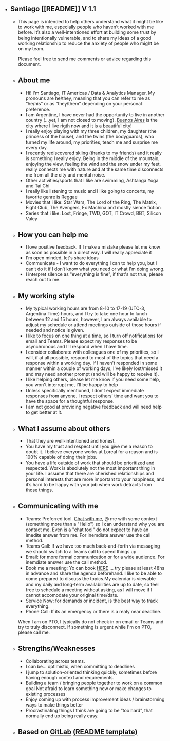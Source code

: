 - ## Santiago [[README]] V 1.1
	- This page is intended to help others understand what it might be like to work with me, especially people who haven’t worked with me before. 
	  It’s also a well-intentioned effort at building some trust by being intentionally vulnerable, and to share my ideas of a good working relationship to reduce the anxiety of people who might be on my team.

	  Please feel free to send me comments or advice regarding this document.
	  
	- ## About me

		- Hi! I'm Santiago, IT Americas / Data & Analytics Manager. My pronouns are he/they, meaning that you can refer to me as “he/his” or as “they/them” depending on your personal preference.
		- I am Argentine, I have never had the opportunity to live in another country (...yet, I am not closed to moving). [Buenos Aires](https://goo.gl/maps/QosYtGbMf3FmxVDM8) is the city where I live rigth now and it is a beautiful city!
		- I really enjoy playing with my three children, my daughter (the princess of the house), and the twins (the bodyguards), who turned my life around, my priorities, teach me and surprise me every day.
		- I recently rediscovered skiing (thanks to my friends) and it really is something I really enjoy. Being in the middle of the mountain, enjoying the view, feeling the wind and the snow under my feet, really connects me with nature and at the same time disconnects me from all the city and mental noise.
		- Other activities/sports that I like are swimming, Ashtanga Yoga and Tai Chi
		- I really like listening to music and I like going to concerts, my favorite genre is Reggae
		- Movies that i like:  Star Wars, The Lord of the Ring, The Matrix, Fight Club, The Avengers, Ex Machina and mostly sience fiction
		- Series that i like: Lost, Fringe, TWD, GOT, IT Crowd, BBT, Silicon Valey
		
	- ## How you can help me
	  	  
		- I love positive feedback. If I make a mistake please let me know as soon as possible in a direct way. I will really appreciate it
		- I'm open minded, let's share ideas
		- Communicate - I want to do everything I can to help you, but I can’t do it if I don’t know what you need or what I'm doing wrong.
		- I interpret silence as "everything is fine", if that's not true, please reach out to me.
		
	- ## My working style
	  
		- My typical working hours are from 8-10 to 17-19 (UTC-3, Argentina Time) hours, and I try to take one hour to lunch between 12 and 15 hours, however, I am always available to adjust my schedule or attend meetings outside of those hours if needed and notice is given.
		- I like to focus on one thing at a time, so I turn off notifications for email and Teams. Please expect my responses to be asynchronous and I’ll respond when I have time.
		- I consider collaborate with colleagues one of my priorities, so I will, if at all possible, respond to most of the topics that need a response within a working day. If I haven't responded in some manner within a couple of working days, I've likely lost/missed it and may need another prompt (and will be happy to receive it).
		- I like helping others, please let me know if you need some help, you won't interrupt me, I'll be happy to help
		- Unless specifically mentioned, I don’t expect immediate responses from anyone. I respect others’ time and want you to have the space for a thoughtful response.
		- I am not good at providing negative feedback and will need help to get better at it.
		
	- ## What I assume about others
	  
	  	- That they are well-intentioned and honest.
		- You have my trust and respect until you give me a reason to doubt it. I believe everyone works at Loreal for a reason and is 100% capable of doing their jobs.
		- You have a life outside of work that should be prioritized and respected. Work is absolutely not the most important thing in your life. I assume that there are cherished relationships and personal interests that are more important to your happiness, and it’s hard to be happy with your job when work detracts from those things.
		
	- ## Communicating with me
		
		- Teams: Preferred tool. [Chat with me](https://teams.microsoft.com/l/chat/0/0?users=santiago.scutari@loreal.com&topicname=Chat), @ me with some context (something more than a "Hello") so I can understand why you are contact me. Even is a "chat tool" do not expect to have an imedite answer from me. For inemdiate answer use the call method.
		- Teams Call: If we have too much back-and-forth via messaging we should switch to a Teams call to speed things up
		- Email: for more formal communication or for a wide audience. For inemdiate answer use the call method.
		- Book me a meeting: Yo can book [HERE](https://outlook.office365.com/owa/calendar/Booking@loreal.onmicrosoft.com/bookings/) ... try please at least 48hs in advance and share the agenda beforehand. I like to be able to come prepared to discuss the topics.My calendar is viewable  and my daily and long-term availabilities are up to date, so feel free to schedule a meeting without asking, as I will move if I cannot accomodate your original time/date.
		- Service Now: for demands or incident, is the best way to track everything.
		- Phone Call: If its an emergency or there is a realy near deadline.
		
		When I am on PTO, I typically do not check in on email or Teams and try to truly disconnect.  If something is urgent while I'm on PTO, please call me.
		
	- ## Strengths/Weaknesses
	  	  
		- Collaborating across teams.
		- I can be… optimistic, when committing to deadlines
		- I jump to solution-oriented thinking quickly, sometimes before having enough context and requirements.
		- Building a team / bringing people together to work on a common goal
		  Not afraid to learn something new or make changes to existing processes
		- Enjoy coming up with process improvement ideas / brainstorming ways to make things better
		- Procrastinating things I think are going to be “too hard”, that normally end up being really easy.
	
	- ## Based on [GitLab](https://gitlab.com) [(README template)](https://gitlab.com/gitlab-com/www-gitlab-com/blob/master/.gitlab/issue_templates/README-template.md)
